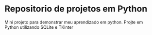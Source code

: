 # Repositorio de projetos em Python
Mini projeto para demonstrar meu aprendizado em python. 
Projte em Python utilizando SQLite e TKinter




